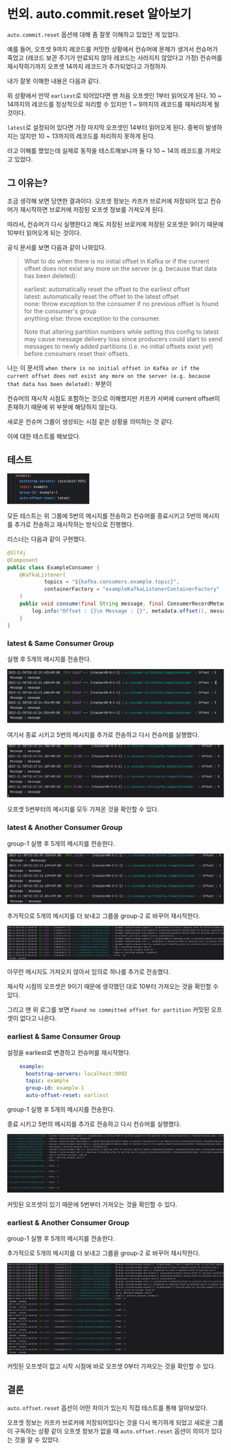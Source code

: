 # 번외. auto.commit.reset 알아보기

`auto.commit.reset` 옵션에 대해 좀 잘못 이해하고 있었던 게 있었다.

예를 들어, 오프셋 9까지 레코드를 커밋한 상황에서 컨슈머에 문제가 생겨서 컨슈머가 죽었고 (레코드 보관 주기가 만료되지 않아 레코드는 사라지지 않았다고 가정) 컨슈머를 재시작하기까지 오프셋 14까지 레코드가 추가되었다고 가정하자.

내가 잘못 이해한 내용은 다음과 같다.

위 상황에서 만약 `earliest`로 되어있다면 맨 처음 오프셋인 1부터 읽어오게 된다. 10 ~ 14까지의 레코드를 정상적으로 처리할 수 있지만 1 ~ 9까지의 레코드를 재처리하게 될 것이다.

`latest`로 설정되어 있다면 가장 마지막 오프셋인 14부터 읽어오게 된다. 중복이 발생하지는 않지만 10 ~ 13까지의 레코드를 처리하지 못하게 된다.

라고 이해를 했었는데 실제로 동작을 테스트해보니까 둘 다 10 ~ 14의 레코드를 가져오고 있었다.

## 그 이유는?

조금 생각해 보면 당연한 결과이다. 오프셋 정보는 카프카 브로커에 저장되어 있고 컨슈머가 재시작하면 브로커에 저장된 오프셋 정보를 가져오게 된다.

따라서, 컨슈머가 다시 실행한다고 해도 저장된 브로커에 저장된 오프셋은 9이기 때문에 10부터 읽어오게 되는 것이다.

공식 문서를 보면 다음과 같이 나와있다.

> What to do when there is no initial offset in Kafka or if the current offset does not exist any more on the server (e.g. because that data has been deleted):
>
> earliest: automatically reset the offset to the earliest offset  
> latest: automatically reset the offset to the latest offset  
> none: throw exception to the consumer if no previous offset is found for the consumer's group  
> anything else: throw exception to the consumer.
>
> Note that altering partition numbers while setting this config to latest may cause message delivery loss since producers could start to send messages to newly added partitions (i.e. no initial offsets exist yet) before consumers reset their offsets.

나는 이 문서의 `when there is no initial offset in Kafka or if the current offset does not exist any more on the server (e.g. because that data has been deleted):` 부분이

컨슈머의 재시작 시점도 포함하는 것으로 이해했지만 카프카 서버에 current offset이 존재하기 때문에 위 부분에 해당하지 않는다.

새로운 컨슈머 그룹이 생성되는 시점 같은 상황을 의미하는 것 같다.

이에 대한 테스트를 해보았다.

## 테스트
<img src="../images/kafka/initial offset.png" alt="img" style="zoom:60%;" />

모든 테스트는 위 그룹에 5번의 메시지를 전송하고 컨슈머를 종료시키고 5번의 메시지를 추가로 전송하고 재시작하는 방식으로 진행했다.

리스너는 다음과 같이 구현했다.

```java
@Slf4j
@Component
public class ExampleConsumer {
    @KafkaListener(
            topics = "${kafka.consumers.example.topic}",
            containerFactory = "exampleKafkaListenerContainerFactory"
    )
    public void consume(final String message, final ConsumerRecordMetadata metadata) {
        log.info("Offset : {}\n Message : {}", metadata.offset(), message);
    }
}
```

### latest & Same Consumer Group

실행 후 5개의 메시지를 전송한다.

<img src="../images/kafka/initial message.png" alt="img" style="zoom:60%;" />

여기서 종료 시키고 5번의 메시지를 추가로 전송하고 다시 컨슈머를 실행했다.

<img src="../images/kafka/latest same group.png" alt="img" style="zoom:60%;" />

오프셋 5번부터의 메시지를 모두 가져온 것을 확인할 수 있다.

### latest & Another Consumer Group

group-1 실행 후 5개의 메시지를 전송한다.

<img src="../images/kafka/latest another group init.png" alt="img" style="zoom:60%;" />

추가적으로 5개의 메시지를 더 보내고 그룹을 group-2 로 바꾸어 재시작한다.

<img src="../images/kafka/latest another group after.png" alt="img" style="zoom:60%;" />

아무런 메시지도 가져오지 않아서 임의로 하나를 추가로 전송했다.

재시작 시점의 오프셋은 9이기 때문에 생각했던 대로 10부터 가져오는 것을 확인할 수 있다.

그리고 맨 위 로그를 보면 `Found no committed offset for partition` 커밋된 오프셋이 없다고 나온다.

### earliest & Same Consumer Group

설정을 earliest로 변경하고 컨슈머를 재시작했다.

```yaml
    example:
      bootstrap-servers: localhost:9092
      topic: example
      group-id: example-1
      auto-offset-reset: earliest
```

group-1 실행 후 5개의 메시지를 전송한다.

종료 시키고 5번의 메시지를 추가로 전송하고 다시 컨슈머를 실행했다.

<img src="../images/kafka/earliest same group after.png" alt="img" style="zoom:60%;" />

커밋된 오프셋이 있기 때문에 5번부터 가져오는 것을 확인할 수 있다.

### earliest & Another Consumer Group

group-1 실행 후 5개의 메시지를 전송한다.

추가적으로 5개의 메시지를 더 보내고 그룹을 group-2 로 바꾸어 재시작한다.

<img src="../images/kafka/earliest another group after.png" alt="img" style="zoom:60%;" />

커밋된 오프셋이 없고 시작 시점에 바로 오프셋 0부터 가져오는 것을 확인할 수 있다.

## 결론

`auto.offset.reset` 옵션이 어떤 차이가 있는지 직접 테스트를 통해 알아보았다.

오프셋 정보는 카프카 브로커에 저장되어있다는 것을 다시 복기하게 되었고 새로운 그룹이 구독하는 상황 같이 오프셋 정보가 없을 때 `auto.offset.reset` 옵션이 의미가 있다는 것을 알 수 있었다.